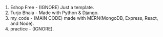 1. Eshop Free - (IGNORE) Just a template.
2. Turjo Bhaia - Made with Python & Django.
3. my_code - (MAIN CODE) made with MERN(MongoDB, Express, React, and Node).
4. practice - (IGNORE).
